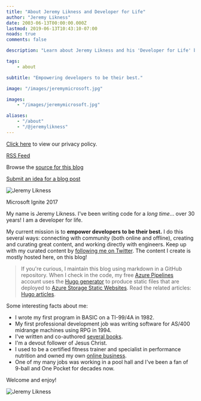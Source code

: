 ```yaml
---
title: "About Jeremy Likness and Developer for Life"
author: "Jeremy Likness"
date: 2003-06-13T00:00:00.000Z
lastmod: 2019-06-13T10:43:10-07:00
noads: true
comments: false

description: "Learn about Jeremy Likness and his 'Developer for Life' blog."

tags:
    - about

subtitle: "Empowering developers to be their best."

image: "/images/jeremymicrosoft.jpg"

images:
    - "/images/jeremymicrosoft.jpg"

aliases:
    - "/about"
    - "/@jeremylikness"
---
```


<i class="fa fa-user-secret"></i> [Click here](/privacy) to view our privacy policy.

<i class="fa fa-rss"></i> [RSS Feed](/blog/index.xml)

<i class="fab fa-github"></i> Browse the [source for this blog](https://github.com/JeremyLikness/jeremylikness-blog)

<i class="fa fa-lightbulb"></i> [Submit an idea for a blog post](https://github.com/JeremyLikness/jeremylikness-blog/issues/new)

![Jeremy Likness](/images/jeremymicrosoft.jpg)
<figcaption>Microsoft Ignite 2017</figcaption>

My name is Jeremy Likness. I've been writing code for a _long time_... over 30 years! I am a developer for life.

My current mission is to **empower developers to be their best.** I do this several ways: connecting with community (both online and offline), creating and curating great content, and working directly with engineers. Keep up with my curated content by [following me on Twitter](https://twitter.com/jeremylikness). The content I create is mostly hosted here, on this blog!

> If you're curious, I maintain this blog using markdown in a <i class="fab fa-github"></i> GitHub repository. When I check in the code, my free [Azure Pipelines](https://jlik.me/f1y) account uses the [Hugo generator](https://gohugo.io) to produce static files that are deployed to [Azure Storage Static Websites](https://jlik.me/f1z). Read the related articles: [Hugo articles](/tags/hugo).

Some interesting facts about me:

* I wrote my first program in BASIC on a TI-99/4A in 1982.
* My first professional development job was writing software for AS/400 midrange machines using RPG in 1994.
* I've written and co-authored [several books](https://amzn.to/2IkBCqq).
* I'm a devout follower of Jesus Christ.
* I used to be a certified fitness trainer and specialist in performance nutrition and owned my own [online business](http://web.archive.org/web/20010629182818/http://www.peakphysiques.com/).
* One of my many jobs was working in a pool hall and I've been a fan of 9-ball and One Pocket for decades now.

Welcome and enjoy!

![Jeremy Likness](/images/jeremylikness.gif)
